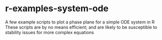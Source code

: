 # r-examples-system-ode
A few example scripts to plot a phase plane for a simple ODE system in R  
These scripts are by no means efficient; and are likely to be susceptible to stability issues for more complex equations

